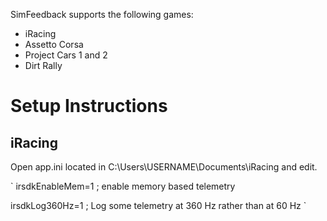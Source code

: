 SimFeedback supports the following games:

* iRacing
* Assetto Corsa
* Project Cars 1 and 2
* Dirt Rally

# Setup Instructions

## iRacing 

Open app.ini located in C:\Users\USERNAME\Documents\iRacing and edit.

`
irsdkEnableMem=1                        	; enable memory based telemetry

irsdkLog360Hz=1                         	; Log some telemetry at 360 Hz rather than at 60 Hz
`

